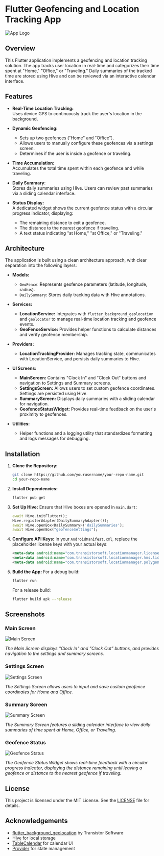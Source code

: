 

# Flutter Geofencing and Location Tracking App

![App Logo](assets/images/app_logo.png)

## Overview

This Flutter application implements a  geofencing and location tracking solution. The app tracks user location in real-time and categorizes their time spent at "Home," "Office," or "Traveling." Daily summaries of the tracked time are stored using Hive and can be reviewed via an interactive calendar interface.

## Features

- **Real-Time Location Tracking:**  
  Uses device GPS to continuously track the user's location in the background.

- **Dynamic Geofencing:**  
  - Sets up two geofences ("Home" and "Office").  
  - Allows users to manually configure these geofences via a settings screen.
  - Determines if the user is inside a geofence or traveling.

- **Time Accumulation:**  
  Accumulates the total time spent within each geofence and while traveling.

- **Daily Summary:**  
  Stores daily summaries using Hive. Users can review past summaries via a sliding calendar interface.

- **Status Display:**  
  A dedicated widget shows the current geofence status with a circular progress indicator, displaying:
  - The remaining distance to exit a geofence.
  - The distance to the nearest geofence if traveling.
  - A text status indicating "at Home," "at Office," or "Traveling."

## Architecture

The application is built using a clean architecture approach, with clear separation into the following layers:

- **Models:**  
  - `GeoFence`: Represents geofence parameters (latitude, longitude, radius).  
  - `DailySummary`: Stores daily tracking data with Hive annotations.

- **Services:**  
  - **LocationService:** Integrates with `flutter_background_geolocation` and `geolocator` to manage real-time location tracking and geofence events.  
  - **GeoFenceService:** Provides helper functions to calculate distances and verify geofence membership.

- **Providers:**  
  - **LocationTrackingProvider:** Manages tracking state, communicates with LocationService, and persists daily summaries to Hive.

- **UI Screens:**  
  - **MainScreen:** Contains "Clock In" and "Clock Out" buttons and navigation to Settings and Summary screens.
  - **SettingsScreen:** Allows users to set custom geofence coordinates. Settings are persisted using Hive.
  - **SummaryScreen:** Displays daily summaries with a sliding calendar for navigation.
  - **GeofenceStatusWidget:** Provides real-time feedback on the user's proximity to geofences.

- **Utilities:**  
  - Helper functions and a logging utility that standardizes formatting and logs messages for debugging.

## Installation

1. **Clone the Repository:**
   ```bash
   git clone https://github.com/yourusername/your-repo-name.git
   cd your-repo-name
   ```

2. **Install Dependencies:**
   ```bash
   flutter pub get
   ```

3. **Set Up Hive:**
   Ensure that Hive boxes are opened in `main.dart`:
   ```dart
   await Hive.initFlutter();
   Hive.registerAdapter(DailySummaryAdapter());
   await Hive.openBox<DailySummary>('dailySummaries');
   await Hive.openBox("geofenceSettings");
   ```

4. **Configure API Keys:**
   In your `AndroidManifest.xml`, replace the placeholder license keys with your actual keys:
   ```xml
   <meta-data android:name="com.transistorsoft.locationmanager.license" android:value="YOUR_LICENSE_KEY_HERE" />
   <meta-data android:name="com.transistorsoft.locationmanager.hms.license" android:value="YOUR_LICENSE_KEY_HERE" />
   <meta-data android:name="com.transistorsoft.locationmanager.polygon.license" android:value="YOUR_LICENSE_KEY_HERE" />
   ```

5. **Build the App:**
   For a debug build:
   ```bash
   flutter run
   ```
   For a release build:
   ```bash
   flutter build apk --release
   ```

## Screenshots

### Main Screen

![Main Screen](assets/images/main_screen.png)

*The Main Screen displays "Clock In" and "Clock Out" buttons, and provides navigation to the settings and summary screens.*

### Settings Screen

![Settings Screen](assets/images/settings_screen.png)

*The Settings Screen allows users to input and save custom geofence coordinates for Home and Office.*

### Summary Screen

![Summary Screen](assets/images/summary_screen.png)

*The Summary Screen features a sliding calendar interface to view daily summaries of time spent at Home, Office, or Traveling.*

### Geofence Status

![Geofence Status](assets/images/geofence_status.png)

*The Geofence Status Widget shows real-time feedback with a circular progress indicator, displaying the distance remaining until leaving a geofence or distance to the nearest geofence if traveling.*

## License

This project is licensed under the MIT License. See the [LICENSE](LICENSE) file for details.

## Acknowledgements

- [flutter_background_geolocation](https://pub.dev/packages/flutter_background_geolocation) by Transistor Software  
- [Hive](https://pub.dev/packages/hive) for local storage  
- [TableCalendar](https://pub.dev/packages/table_calendar) for calendar UI  
- [Provider](https://pub.dev/packages/provider) for state management


